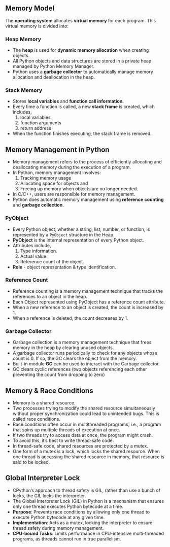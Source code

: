 ## **Memory Model**

The **operating system** allocates **virtual memory** for each program. This virtual memory is divided into:

### **Heap Memory**

- The **heap** is used for **dynamic memory allocation** when creating objects.
- All Python objects and data structures are stored in a private heap managed by Python Memory Manager.
- Python uses a **garbage collector** to automatically manage memory allocation and deallocation in the heap.

### **Stack Memory**

- Stores **local variables** and **function call information**.
- Every time a function is called, a new **stack frame** is created, which includes,
    1. local variables
    2. function arguments
    3. return address
- When the function finishes executing, the stack frame is removed.

## **Memory Management in Python**

- Memory management refers to the process of efficiently allocating and deallocating memory during the execution of a program.
- In Python, memory management involves:
    1.  Tracking memory usage
    2. Allocating space for objects and 
    3. Freeing up memory when objects are no longer needed.
- In C/C++, users are responsible for memory management.
- Python does automatic memory management using **reference** **counting** and **garbage collection**.

### **PyObject**

- Every Python object, whether a string, list, number, or function, is represented by a `PyObject` structure in the Heap.
- **PyObject** is the internal representation of every Python object.
- Attributes include,
    1. Type information.
    2. Actual value
    3. Reference count of the object.
- **Role** - object representation & type identification.

### **Reference Count**

- Reference counting is a memory management technique that tracks the references to an object in the heap.
- Each Object represented using PyObject has a reference count attribute.
- When a new reference to an object is created, the count is increased by 1.
- When a reference is deleted, the count decreases by 1.

### **Garbage Collector**

- Garbage collection is a memory management technique that frees memory in the heap by clearing unused objects.
- A garbage collector runs periodically to check for any objects whose count is 0. If so, the GC clears the object from the memory.
- Built-in module **GC** can be used to interact with the Garbage collector.
- GC clears cyclic references (two objects referencing each other preventing the count from dropping to zero)


## **Memory & Race Conditions**

- Memory is a shared resource.
- Two processes trying to modify the shared resource simultaneously without proper synchronization could lead to unintended bugs. This is called race conditions.
- Race conditions often occur in multithreaded programs, i.e., a program that spins up multiple threads of execution at once.
- If two threads try to access data at once, the program might crash.
- To avoid this, it’s best to write thread-safe code.
- In thread-safe code, shared resources are protected by a mutex.
- One form of a mutex is a lock, which locks the shared resource. When one thread is accessing the shared resource in memory, that resource is said to be locked.

## **Global Interpreter Lock**

- CPython’s approach to thread safety is GIL, rather than use a bunch of locks, the GIL locks the interpreter.
- The Global Interpreter Lock (GIL) in Python is a mechanism that ensures only one thread executes Python bytecode at a time.
- **Purpose**: Prevents race conditions by allowing only one thread to execute Python bytecode at any given time.
- **Implementation**: Acts as a mutex, locking the interpreter to ensure thread safety during memory management.
- **CPU-bound Tasks**: Limits performance in CPU-intensive multi-threaded programs, as threads cannot run in true parallelism.